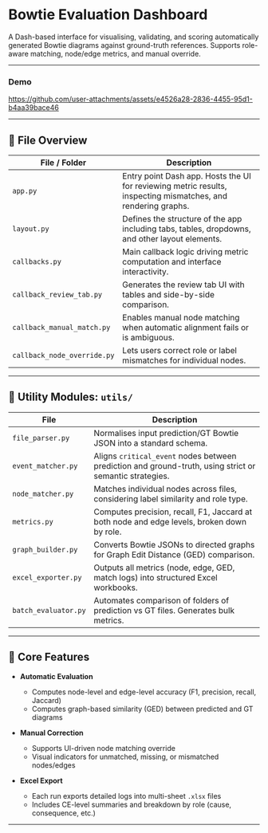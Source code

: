 # Bowtie Evaluation Dashboard

A Dash-based interface for visualising, validating, and scoring automatically generated Bowtie diagrams against ground-truth references. Supports role-aware matching, node/edge metrics, and manual override.

---

### Demo
https://github.com/user-attachments/assets/e4526a28-2836-4455-95d1-b4aa39bace46

---

## 📁 File Overview

| File / Folder              | Description |
|----------------------------|-------------|
| `app.py`                   | Entry point Dash app. Hosts the UI for reviewing metric results, inspecting mismatches, and rendering graphs. |
| `layout.py`                | Defines the structure of the app including tabs, tables, dropdowns, and other layout elements. |
| `callbacks.py`             | Main callback logic driving metric computation and interface interactivity. |
| `callback_review_tab.py`   | Generates the review tab UI with tables and side-by-side comparison. |
| `callback_manual_match.py` | Enables manual node matching when automatic alignment fails or is ambiguous. |
| `callback_node_override.py`| Lets users correct role or label mismatches for individual nodes. |

---

## 🧰 Utility Modules: `utils/`

| File              | Description |
|-------------------|-------------|
| `file_parser.py`     | Normalises input prediction/GT Bowtie JSON into a standard schema. |
| `event_matcher.py`   | Aligns `critical_event` nodes between prediction and ground-truth, using strict or semantic strategies. |
| `node_matcher.py`    | Matches individual nodes across files, considering label similarity and role type. |
| `metrics.py`         | Computes precision, recall, F1, Jaccard at both node and edge levels, broken down by role. |
| `graph_builder.py`   | Converts Bowtie JSONs to directed graphs for Graph Edit Distance (GED) comparison. |
| `excel_exporter.py`  | Outputs all metrics (node, edge, GED, match logs) into structured Excel workbooks. |
| `batch_evaluator.py` | Automates comparison of folders of prediction vs GT files. Generates bulk metrics. |

---

## 🧠 Core Features

- **Automatic Evaluation**
  - Computes node-level and edge-level accuracy (F1, precision, recall, Jaccard)
  - Computes graph-based similarity (GED) between predicted and GT diagrams

- **Manual Correction**
  - Supports UI-driven node matching override
  - Visual indicators for unmatched, missing, or mismatched nodes/edges

- **Excel Export**
  - Each run exports detailed logs into multi-sheet `.xlsx` files
  - Includes CE-level summaries and breakdown by role (cause, consequence, etc.)

---
